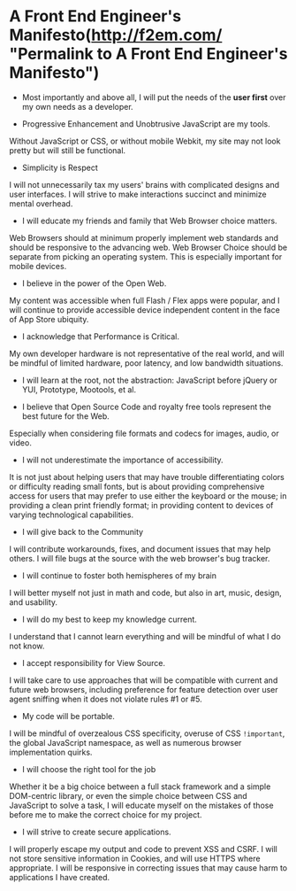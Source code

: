 # A Front End Engineer's Manifesto(http://f2em.com/ "Permalink to A Front End Engineer's Manifesto")


* Most importantly and above all, I will put the needs of the **user first** over my own needs as a developer.


* Progressive Enhancement and Unobtrusive JavaScript are my tools.

Without JavaScript or CSS, or without mobile Webkit, my site may not look pretty but will still be functional.


* Simplicity is Respect

I will not unnecessarily tax my users' brains with complicated designs and user interfaces. I will strive to make interactions succinct and minimize mental overhead.


* I will educate my friends and family that Web Browser choice matters.

Web Browsers should at minimum properly implement web standards and should be responsive to the advancing web. Web Browser Choice should be separate from picking an operating system. This is especially important for mobile devices.


* I believe in the power of the Open Web.

My content was accessible when full Flash / Flex apps were popular, and I will continue to provide accessible device independent content in the face of App Store ubiquity.


* I acknowledge that Performance is Critical.

My own developer hardware is not representative of the real world, and will be mindful of limited hardware, poor latency, and low bandwidth situations.


* I will learn at the root, not the abstraction: JavaScript before jQuery or YUI, Prototype, Mootools, et al.

* I believe that Open Source Code and royalty free tools represent the best future for the Web.

Especially when considering file formats and codecs for images, audio, or video.


* I will not underestimate the importance of accessibility.

It is not just about helping users that may have trouble differentiating colors or difficulty reading small fonts, but is about providing comprehensive access for users that may prefer to use either the keyboard or the mouse; in providing a clean print friendly format; in providing content to devices of varying technological capabilities.


* I will give back to the Community

I will contribute workarounds, fixes, and document issues that may help others. I will file bugs at the source with the web browser's bug tracker.


* I will continue to foster both hemispheres of my brain

I will better myself not just in math and code, but also in art, music, design, and usability.


* I will do my best to keep my knowledge current.

I understand that I cannot learn everything and will be mindful of what I do not know.


* I accept responsibility for View Source.

I will take care to use approaches that will be compatible with current and future web browsers, including preference for feature detection over user agent sniffing when it does not violate rules #1 or #5.


* My code will be portable.

I will be mindful of overzealous CSS specificity, overuse of CSS `!important`, the global JavaScript namespace, as well as numerous browser implementation quirks.


* I will choose the right tool for the job

Whether it be a big choice between a full stack framework and a simple DOM-centric library, or even the simple choice between CSS and JavaScript to solve a task, I will educate myself on the mistakes of those before me to make the correct choice for my project.


* I will strive to create secure applications.

I will properly escape my output and code to prevent XSS and CSRF. I will not store sensitive information in Cookies, and will use HTTPS where appropriate. I will be responsive in correcting issues that may cause harm to applications I have created.
